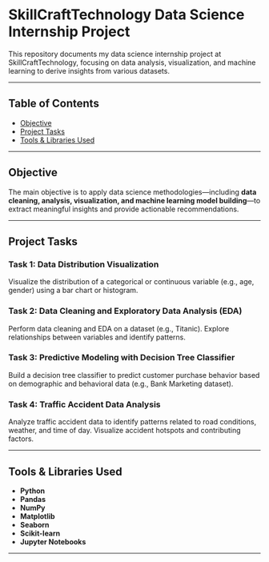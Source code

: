 # SkillCraftTechnology Data Science Internship Project

This repository documents my data science internship project at SkillCraftTechnology, focusing on data analysis, visualization, and machine learning to derive insights from various datasets.

---

## Table of Contents
- [Objective](#objective)
- [Project Tasks](#project-tasks)
- [Tools & Libraries Used](#tools--libraries-used)

  
---

## Objective

The main objective is to apply data science methodologies—including **data cleaning, analysis, visualization, and machine learning model building**—to extract meaningful insights and provide actionable recommendations.

---

## Project Tasks

### Task 1: Data Distribution Visualization
Visualize the distribution of a categorical or continuous variable (e.g., age, gender) using a bar chart or histogram.

### Task 2: Data Cleaning and Exploratory Data Analysis (EDA)
Perform data cleaning and EDA on a dataset (e.g., Titanic). Explore relationships between variables and identify patterns.

### Task 3: Predictive Modeling with Decision Tree Classifier
Build a decision tree classifier to predict customer purchase behavior based on demographic and behavioral data (e.g., Bank Marketing dataset).

### Task 4: Traffic Accident Data Analysis
Analyze traffic accident data to identify patterns related to road conditions, weather, and time of day. Visualize accident hotspots and contributing factors.

---

## Tools & Libraries Used

* **Python**
* **Pandas**
* **NumPy**
* **Matplotlib**
* **Seaborn**
* **Scikit-learn**
* **Jupyter Notebooks**

---
